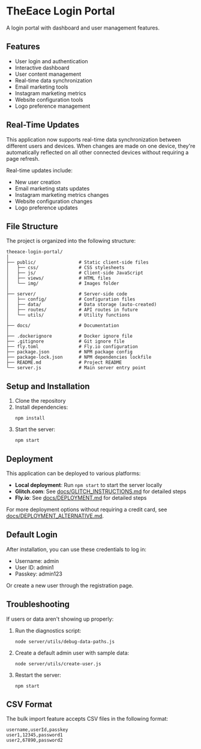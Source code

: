 # TheEace Login Portal

A login portal with dashboard and user management features.

## Features

- User login and authentication
- Interactive dashboard
- User content management
- Real-time data synchronization
- Email marketing tools
- Instagram marketing metrics
- Website configuration tools
- Logo preference management

## Real-Time Updates

This application now supports real-time data synchronization between different users and devices. When changes are made on one device, they're automatically reflected on all other connected devices without requiring a page refresh.

Real-time updates include:
- New user creation
- Email marketing stats updates
- Instagram marketing metrics changes
- Website configuration changes
- Logo preference updates

## File Structure

The project is organized into the following structure:

```
theeace-login-portal/
│
├── public/                # Static client-side files
│   ├── css/               # CSS stylesheets
│   ├── js/                # Client-side JavaScript
│   ├── views/             # HTML files
│   └── img/               # Images folder
│
├── server/                # Server-side code
│   ├── config/            # Configuration files
│   ├── data/              # Data storage (auto-created)
│   ├── routes/            # API routes in future
│   └── utils/             # Utility functions
│
├── docs/                  # Documentation
│
├── .dockerignore          # Docker ignore file
├── .gitignore             # Git ignore file
├── fly.toml               # Fly.io configuration
├── package.json           # NPM package config
├── package-lock.json      # NPM dependencies lockfile
├── README.md              # Project README
└── server.js              # Main server entry point
```

## Setup and Installation

1. Clone the repository
2. Install dependencies:
   ```
   npm install
   ```
3. Start the server:
   ```
   npm start
   ```
   
## Deployment

This application can be deployed to various platforms:

- **Local deployment**: Run `npm start` to start the server locally
- **Glitch.com**: See [docs/GLITCH_INSTRUCTIONS.md](docs/GLITCH_INSTRUCTIONS.md) for detailed steps
- **Fly.io**: See [docs/DEPLOYMENT.md](docs/DEPLOYMENT.md) for detailed steps

For more deployment options without requiring a credit card, see [docs/DEPLOYMENT_ALTERNATIVE.md](docs/DEPLOYMENT_ALTERNATIVE.md).

## Default Login

After installation, you can use these credentials to log in:
- Username: admin
- User ID: admin1
- Passkey: admin123

Or create a new user through the registration page.

## Troubleshooting

If users or data aren't showing up properly:

1. Run the diagnostics script:
   ```
   node server/utils/debug-data-paths.js
   ```

2. Create a default admin user with sample data:
   ```
   node server/utils/create-user.js
   ```

3. Restart the server:
   ```
   npm start
   ```

## CSV Format

The bulk import feature accepts CSV files in the following format:
```csv
username,userId,passkey
user1,12345,password1
user2,67890,password2
``` 
